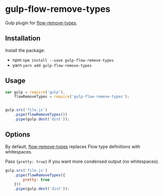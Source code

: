gulp-flow-remove-types
==========================

Gulp plugin for [flow-remove-types](https://github.com/flowtype/flow-remove-types).

## Installation

Install the package:

- npm `npm install --save gulp-flow-remove-types`
- yarn `yarn add gulp-flow-remove-types`

## Usage

```javascript
var gulp = require('gulp'),
    flowRemoveTypes = require('gulp-flow-remove-types');


gulp.src('file.js')
    .pipe(flowRemoveTypes())
    .pipe(gulp.dest('dist'));
```


## Options
By default, [flow-remove-types](https://github.com/flowtype/flow-remove-types) replaces Flow type definitions with whitespaces.

Pass `{pretty: true}` if you want more condensed output (no whitespaces).  

```javascript
gulp.src('file.js')
    .pipe(flowRemoveTypes({
        pretty: true
    }))
    .pipe(gulp.dest('dist'));
```